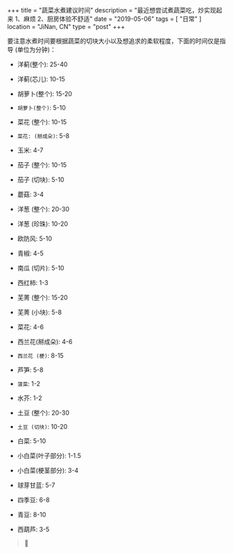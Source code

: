 +++
title = "蔬菜水煮建议时间"
description = "最近想尝试煮蔬菜吃，炒实现起来 1、麻烦 2、厨房体验不舒适"
date = "2019-05-06"
tags = [ "日常" ]
location = "JiNan, CN"
type = "post"
+++

要注意水煮时间要根据蔬菜的切块大小以及想追求的柔软程度，下面的时间仅是指导 (单位为分钟)：

* 洋蓟(整个): 25-40 

* 洋蓟(芯儿): 10-15

* 胡萝卜(整个): 15-20 

* `胡萝卜(整个)`: 5-10 

* 菜花 (整个): 10-15

* `菜花: (掰成朵)`: 5-8 

* 玉米: 	4-7 

* 茄子 (整个): 10-15 

* 茄子 (切块): 5-10 

* 蘑菇: 3-4

* 洋葱 (整个): 20-30	

* 洋葱 (珍珠): 10-20

* 欧防风: 5-10

* 青椒: 4-5

* 南瓜 (切片): 5-10

* 西红柿: 1-3

* 芜菁 (整个): 15-20

* 芜菁 (小块): 5-8

* 菜花: 4-6

* 西兰花(掰成朵): 4-6

* `西兰花 (梗)`: 8-15

* 芦笋: 5-8

* `菠菜`: 1-2

* 水芥: 1-2

* 土豆 (整个): 20-30

* `土豆 (切块)`: 10-20

* 白菜: 5-10

* 小白菜(叶子部分): 1-1.5

* 小白菜(梗茎部分): 3-4

* 球芽甘蓝: 5-7

* 四季豆: 6-8

* 青豆: 8-10

* 西葫芦: 3-5

> 🤣
